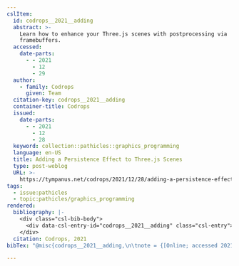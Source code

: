 ```yaml
---
cslItem:
  id: codrops__2021__adding
  abstract: >-
    Learn how to enhance your Three.js scenes with postprocessing via
    framebuffers.
  accessed:
    date-parts:
      - - 2021
        - 12
        - 29
  author:
    - family: Codrops
      given: Team
  citation-key: codrops__2021__adding
  container-title: Codrops
  issued:
    date-parts:
      - - 2021
        - 12
        - 28
  keyword: collection::pathicles::graphics_programming
  language: en-US
  title: Adding a Persistence Effect to Three.js Scenes
  type: post-weblog
  URL: >-
    https://tympanus.net/codrops/2021/12/28/adding-a-persistence-effect-to-three-js-scenes/
tags:
  - issue:pathicles
  - topic:pathicles/graphics_programming
rendered:
  bibliography: |-
    <div class="csl-bib-body">
      <div data-csl-entry-id="codrops__2021__adding" class="csl-entry">Codrops, T. 2021 “Adding a Persistence Effect to Three.js Scenes,” <i>Codrops</i>, 28 December. Available at: https://tympanus.net/codrops/2021/12/28/adding-a-persistence-effect-to-three-js-scenes/ (Accessed: December 29, 2021).</div>
    </div>
  citation: Codrops, 2021
bibTex: "@misc{codrops__2021__adding,\n\tnote = {[Online; accessed 2021-12-29]},\n\tauthor = {Codrops, Team},\n\tyear = {2021},\n\tmonth = {dec 28},\n\ttitle = {Adding a {Persistence} {Effect} to {Three}.js {Scenes}},\n\thowpublished = {https://tympanus.net/codrops/2021/12/28/adding-a-persistence-effect-to-three-js-scenes/},\n}\n\n"

---
```


